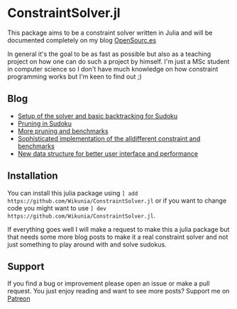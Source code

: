 # ConstraintSolver.jl

This package aims to be a constraint solver written in Julia and will be documented completely on my blog [OpenSourc.es](https://opensourc.es/blog/constraint-solver-1)

In general it's the goal to be as fast as possible but also as a teaching project on how one can do such a project by himself.
I'm just a MSc student in computer science so I don't have much knowledge on how constraint programming works but I'm keen to find out ;)

## Blog
- [Setup of the solver and basic backtracking for Sudoku](https://opensourc.es/blog/constraint-solver-1)
- [Pruning in Sudoku](https://opensourc.es/blog/constraint-solver-pruning)
- [More pruning and benchmarks](https://opensourc.es/blog/constraint-solver-pruning-benchmarking)
- [Sophisticated implementation of the alldifferent constraint and benchmarks](https://opensourc.es/blog/constraint-solver-alldifferent)
- [New data structure for better user interface and performance](https://opensourc.es/blog/constraint-solver-data-structure)

## Installation
You can install this julia package using 
`] add https://github.com/Wikunia/ConstraintSolver.jl` or if you want to change code you might want to use
`] dev https://github.com/Wikunia/ConstraintSolver.jl`.

If everything goes well I will make a request to make this a julia package but that needs some more blog posts to make it a real constraint solver and not just something to play around with and solve sudokus.

## Support
If you find a bug or improvement please open an issue or make a pull request. 
You just enjoy reading and want to see more posts? Support me on [Patreon](https://www.patreon.com/opensources)

